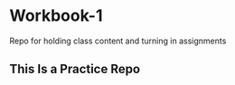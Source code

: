 # Workbook-1

Repo for holding class content and turning in assignments

## This Is a Practice Repo 
